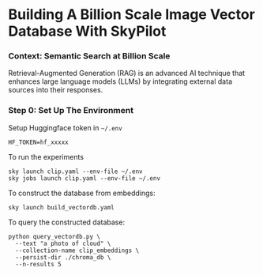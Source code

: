 # Building A Billion Scale Image Vector Database With SkyPilot 

### Context: Semantic Search at Billion Scale 
Retrieval-Augmented Generation (RAG) is an advanced AI technique that enhances large language models (LLMs) by integrating external data sources into their responses.

### Step 0: Set Up The Environment
Setup Huggingface token in `~/.env`
```
HF_TOKEN=hf_xxxxx
```

To run the experiments 
```
sky launch clip.yaml --env-file ~/.env
sky jobs launch clip.yaml --env-file ~/.env
```

To construct the database from embeddings: 
```
sky launch build_vectordb.yaml 
```

To query the constructed database: 
```
python query_vectordb.py \
  --text "a photo of cloud" \
  --collection-name clip_embeddings \
  --persist-dir ./chroma_db \
  --n-results 5
```